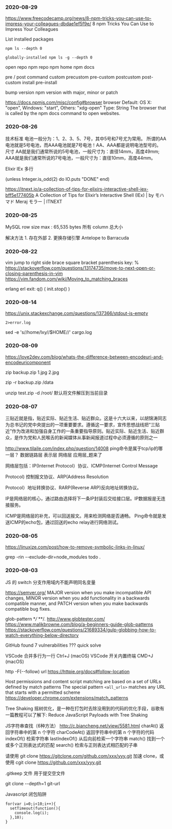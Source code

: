 ### 2020-08-29

https://www.freecodecamp.org/news/8-npm-tricks-you-can-use-to-impress-your-colleagues-dbdae1ef5f9e/ 8 npm Tricks You Can Use to Impress Your Colleagues

  List installed packages
    
    npm ls --depth 0

    globally-installed npm ls -g --depth 0 

  open repo
    npm repo
    npm home
    npm docs

  pre / post command
    custom
    precustom pre-custom
    postcustom post-custom
    install
    pre-install

  bump version
    npm version with major, minor or patch

https://docs.npmjs.com/misc/config#browser
  browser
  Default: OS X: "open", Windows: "start", Others: "xdg-open"
  Type: String
  The browser that is called by the npm docs command to open websites.

### 2020-08-26

技术标准
电池一般分为：1、2、3、5、7号，其中5号和7号尤为常用。
所谓的AA电池就是5号电池，而AAA电池就是7号电池！AA、AAA都是说明电池型号的。
尺寸 
AA就是我们通常所说的5号电池，一般尺寸为：直径14mm，高度49mm;
AAA就是我们通常所说的7号电池，一般尺寸为：直径10mm，高度44mm。

Elixir IEx 多行
  
  (unless Integer.is_odd(2) do
    IO.puts "DONE"
  end)

  https://itnext.io/a-collection-of-tips-for-elixirs-interactive-shell-iex-bff5e177405b A Collection of Tips for Elixir’s Interactive Shell (IEx) | by モハマド Meraj モラー | ITNEXT

### 2020-08-25

MySQL row size max : 65,535 bytes
  所有 column 总大小

  解决方法
    1. 存在外部
    2. 更换存储引擎 Antelope to Barracuda

### 2020-08-22

vim jump to right side 
  brace
  square bracket
  parenthesis
  key: %
  https://stackoverflow.com/questions/13174735/move-to-next-open-or-closing-parenthesis-in-vim
   https://vim.fandom.com/wiki/Moving_to_matching_braces

erlang erl exit: q() ( init.stop() )

### 2020-08-14

https://unix.stackexchange.com/questions/137366/stdout-is-empty

    2>error.log

sed -e 's/\/home\/lxy\//$HOME\//' cargo.log

### 2020-08-09

https://love2dev.com/blog/whats-the-difference-between-encodeuri-and-encodeuricomponent



zip backup.zip 1.jpg 2.jpg

zip -r backup.zip /data

unzip test.zip -d /root/ 默认将文件解压到当前目录

### 2020-08-07

三贴近就是指，贴近实际、贴近生活、贴近群众。这是十六大以来，以胡锦涛同志为总书记的党中央提出的一项重要要求。遵循这一要求，宣传思想战线把“三贴近”作为改进和加强自身工作的一条重要指导原则。贴近实际、贴近生活、贴近群众，是作为党和人民喉舌的新闻媒体从事新闻报道过程中必须遵循的原则之一

http://www.tilaile.com/index.php/question/14008 ping命令是属于tcp/ip的哪一层？ 数据链路层 表示层 网络层 应用层_题来了

网络层包括：IP(Internet Protocol）协议、ICMP(Internet Control Message

Protocol) 控制报文协议、ARP(Address Resolution

Protocol）地址转换协议、RARP(Reverse ARP)反向地址转换协议。

IP是网络层的核心，通过路由选择将下一条IP封装后交给接口层。IP数据报是无连接服务。

ICMP是网络层的补充，可以回送报文。用来检测网络是否通畅。 Ping命令就是发送ICMP的echo包，通过回送的echo relay进行网络测试。

### 2020-08-05

https://linuxize.com/post/how-to-remove-symbolic-links-in-linux/


grep -rin --exclude-dir=node_modules todo .


### 2020-08-03

JS 的 switch 分支作用域内不能声明同名变量


https://semver.org/
MAJOR version when you make incompatible API changes,
MINOR version when you add functionality in a backwards compatible manner, and
PATCH version when you make backwards compatible bug fixes.



glob-pattern
    **/*
    **/*.*
    http://www.globtester.com/
    https://www.malikbrowne.com/blog/a-beginners-guide-glob-patterns
    https://stackoverflow.com/questions/21689334/gulp-globbing-how-to-watch-everything-below-directory

GitHub found 7 vulnerabilities ??? quick solve

VSCode 合并多行为一行 Ctrl+J (macOS)
VSCode 开关内置终端 CMD+J (macOS)


http -F(--follow) url
https://httpie.org/docs#follow-location


Host permissions and content script matching are based on a set of URLs defined by match patterns
The special pattern `<all_urls>` matches any URL that starts with a permitted scheme https://developer.chrome.com/extensions/match_patterns


Tree Shaking 摇树优化，是一种在打包时去除没用到的代码的优化手段，谷歌有一篇教程可以了解下: Reduce JavaScript Payloads with Tree Shaking


JS字符串查找（6种方法） http://c.biancheng.net/view/5581.html
  charAt()	返回字符串中的第 n 个字符
  charCodeAt()	返回字符串中的第 n 个字符的代码
  indexOf()	检索字符串
  lastIndexOf()	从后向前检索一个字符串
  match()	找到一个或多个正则表达式的匹配
  search()	检索与正则表达式相匹配的子串

请使用 git clone https://gitclone.com/github.com/xxx/yyy.git 加速 clone，或使用 cgit clone https://github.com/xxx/yyy.git


.gitkeep 文件 用于提交空文件


git clone --depth=1 git-url


Javascript 闭包陷阱

    for(var i=0;i<10;i++){
      setTimeout(function(){
        console.log(i);
      },10);
    }